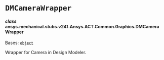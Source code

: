 # `DMCameraWrapper`



#### *class* ansys.mechanical.stubs.v241.Ansys.ACT.Common.Graphics.DMCameraWrapper

Bases: [`object`](https://docs.python.org/3/library/functions.html#object)

Wrapper for Camera in Design Modeler.

<!-- !! processed by numpydoc !! -->

